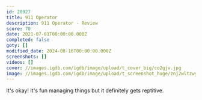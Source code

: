 ```yaml
---
id: 20927
title: 911 Operator
description: 911 Operator - Review
score: 70
date: 2021-07-01T00:00:00.000Z
completed: false
goty: []
modified_date: 2024-08-16T00:00:00.000Z
screenshots: []
videos: []
cover: //images.igdb.com/igdb/image/upload/t_cover_big/co2gjv.jpg
image: //images.igdb.com/igdb/image/upload/t_screenshot_huge/znj2wltzwywjzmhl3z52.jpg
---
```

It's okay! It's fun managing things but it definitely gets reptitive.